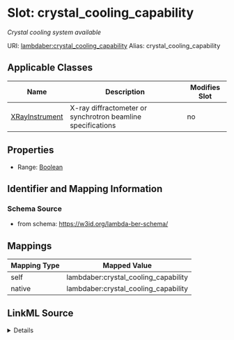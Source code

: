 

# Slot: crystal_cooling_capability 


_Crystal cooling system available_





URI: [lambdaber:crystal_cooling_capability](https://w3id.org/lambda-ber-schema/crystal_cooling_capability)
Alias: crystal_cooling_capability

<!-- no inheritance hierarchy -->





## Applicable Classes

| Name | Description | Modifies Slot |
| --- | --- | --- |
| [XRayInstrument](XRayInstrument.md) | X-ray diffractometer or synchrotron beamline specifications |  no  |






## Properties

* Range: [Boolean](Boolean.md)




## Identifier and Mapping Information






### Schema Source


* from schema: https://w3id.org/lambda-ber-schema/




## Mappings

| Mapping Type | Mapped Value |
| ---  | ---  |
| self | lambdaber:crystal_cooling_capability |
| native | lambdaber:crystal_cooling_capability |




## LinkML Source

<details>
```yaml
name: crystal_cooling_capability
description: Crystal cooling system available
from_schema: https://w3id.org/lambda-ber-schema/
rank: 1000
alias: crystal_cooling_capability
owner: XRayInstrument
domain_of:
- XRayInstrument
range: boolean

```
</details>